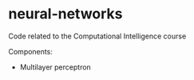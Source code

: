 # neural-networks

Code related to the Computational Intelligence course

Components:

- Multilayer perceptron
